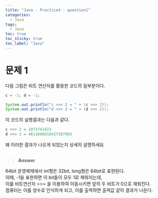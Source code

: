 ```yaml
---
title: "Java - Practice4 - question1"
categories:
  - Java
tags:
  - Java
toc: true
toc_sticky: true
toc_label: "Java"
---
```


# 문제 1

다음 그림은 비트 연산자를 활용한 코드의 일부분이다.

```java
c = -1; d = -1;

System.out.println("c >>> 2 = " + (c >>> 2));
System.out.println("d >>> 2 = " + (d >>> 2));
```

이 코드의 실행결과는 다음과 같다.

```java
c >>> 2 = 1073741823
d >>> 2 = 4611686018427387903
```

왜 이러한 결과가 나오게 되었는지 상세히 설명하세요  
<br>

> **Answer**

64bit 운영체제에서 int형은 32bit, long형은 64bit로 표현된다.  
이때, -1을 표현하면 이 bit들이 모두 1로 채워지는데,  
이를 비트연산자 >>> 을 이용하여 이동시키면 앞의 두 비트가 0으로 채워진다.  
컴퓨터는 이를 양수로 인식하게 되고, 이를 출력하면 출력값 같이 결과가 나온다.
